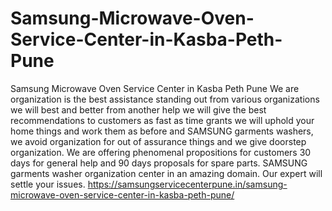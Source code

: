 # Samsung-Microwave-Oven-Service-Center-in-Kasba-Peth-Pune
Samsung Microwave Oven Service Center in Kasba Peth Pune  We are organization is the best assistance standing out from various organizations we will best and better from another help we will give the best recommendations to customers as fast as time grants we will uphold your home things and work them as before and SAMSUNG  garments washers, we avoid organization for out of assurance things and we give doorstep organization. We are offering phenomenal propositions for customers 30 days for general help and 90 days proposals for spare parts. SAMSUNG  garments washer organization center in an amazing domain. Our expert will settle your issues. https://samsungservicecenterpune.in/samsung-microwave-oven-service-center-in-kasba-peth-pune/
